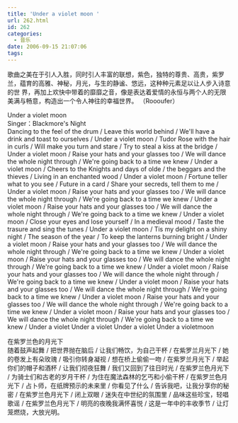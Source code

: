 ```yaml
---
title: 'Under a violet moon '
url: 262.html
id: 262
categories:
  - 音乐
date: 2006-09-15 21:07:06
tags:
---
```


歌曲之美在于引人入胜，同时引人丰富的联想，紫色，独特的尊贵、高贵，紫罗兰，蕴育的高雅、神秘，月光，与生的静谧、悠远，这种种元素足以让人步入诗意的世 界，再加上欢快中带着的靡靡之音，像是表达着爱情的永恒与两个人的无限美满与畅意，构造出一个令人神往的幸福世界。 （Roooufer）  
  
Under a violet moon  
Singer：Blackmore's Night  
Dancing to the feel of the drum / Leave this world behind / We'll have a drink and toast to ourselves / Under a violet moon / Tudor Rose with the hair in curls / Will make you turn and stare / Try to steal a kiss at the bridge / Under a violet moon / Raise your hats and your glasses too / We will dance the whole night through / We're going back to a time we knew / Under a violet moon / Cheers to the Knights and days of olde / the beggars and the thieves / Living in an enchanted wood / Under a violet moon / Fortune teller what to you see / Future in a card / Share your secreds, tell them to me / Under a violet moon / Raise your hats and your glasses too / We will dance the whole night through / We're going back to a time we knew / Under a violet moon / Raise your hats and your glasses too / We will dance the whole night through / We're going back to a time we knew / Under a violet moon / Close your eyes and lose yourself / In a medieval mood / Taste the trasure and sing the tunes / Under a violet moon / Tis my delight on a shiny night / The season of the year / To keep the lanterns burning bright / Under a violet moon / Raise your hats and your glasses too / We will dance the whole night through / We're going back to a time we knew / Under a violet moon / Raise your hats and your glasses too / We will dance the whole night through / We're going back to a time we knew / Under a violet moon / Raise your hats and your glasses too / We will dance the whole night through / We're going back to a time we knew / Under a violet moon / Raise your hats and your glasses too / We will dance the whole night through / We're going back to a time we knew / Under a violet moon / Raise your hats and your glasses too / We will dance the whole night through / We're going back to a time we knew / Under a violet moon / Raise your hats and your glasses too / We will dance the whole night through / We're going back to a time we knew / Under a violet Under a violet Under a violet Under a violetmoon  
  
在紫罗兰色的月光下  
随着鼓声起舞 / 把世界抛在脑后 / 让我们畅饮，为自己干杯 / 在紫罗兰月光下 / 她的卷发上有朵玫瑰 / 吸引你转身凝视 / 想在桥上偷偷一吻 / 在紫罗兰月光下 / 举起你们的帽子和酒杯 / 让我们彻夜狂舞 / 我们又回到了往日时光 / 在紫罗兰色月光下 / 为骑士们和古老的岁月干杯 / 为住在魔法森林的乞丐和小偷干杯 / 在紫罗兰色月光下 / 占卜师，在纸牌预示的未来里 / 你看见了什么 / 告诉我吧，让我分享你的秘密 / 在紫罗兰色月光下 / 闭上双眼 / 迷失在中世纪的氛围里 / 品味这些珍宝，轻唱歌谣 / 在紫罗兰色月光下 / 明亮的夜晚我满怀喜悦 / 这是一年中的丰收季节 / 让灯笼燃烧，大放光明。